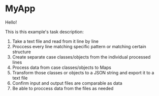 # MyApp
Hello!

This is this example's task description:

1. Take a text file and read from it line by line
3. Proccess every line matching specific pattern or matching certain structure
4. Create separate case classes/objects from the individual processed lines
5. Process data from case classes/objects to Maps
6. Transform those classes or objects to a JSON string and export it to a text file
7. Confirm input and output files are comparable as data
8. Be able to proccess data from the files as needed
